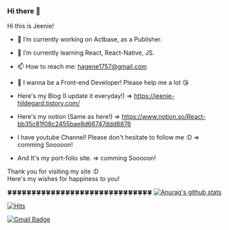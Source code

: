 ### Hi there 👋

<!--
**hagene1757/hagene1757** is a ✨ _special_ ✨ repository because its `README.md` (this file) appears on your GitHub profile.

Here are some ideas to get you started:

- 🔭 I’m currently working on ...
- 🌱 I’m currently learning ...
- 👯 I’m looking to collaborate on ...
- 🤔 I’m looking for help with ...
- 💬 Ask me about ...
- 📫 How to reach me: ...
- 😄 Pronouns: ...
- ⚡ Fun fact: ...
-->


Hi this is Jeenie!

- 🔭 I’m currently working on Actbase, as a Publisher.
- 🌱 I’m currently learning React, React-Native, JS.
- 📫 How to reach me: hagene1757@gmail.com
- 🌟 I wanna be a Front-end Developer! Please help me a lot 😘

- Here's my Blog (I update it everyday!) => https://jeenie-hildegard.tistory.com/
- Here's my notion (Same as here!) => https://www.notion.so/React-bb35c81f08c2455bae8d66747ddd8876
- I have youtube Channel! Please don't hesitate to follow me :D => comming Sooooon!
- And It's my port-folio site. => comming Sooooon!

Thank you for visiting my site :D<br/>
Here's my wishes for happiness to you!

🍀🍀🍀🍀🍀🍀🍀🍀🍀🍀🍀🍀🍀🍀🍀🍀🍀🍀🍀🍀🍀🍀🍀🍀🍀🍀🍀🍀🍀🍀 
  [![Anurag's github stats](https://github-readme-stats.vercel.app/api?username=hagene1757)](https://github.com/anuraghazra/github-readme-stats)

[![Hits](https://hits.seeyoufarm.com/api/count/incr/badge.svg?url=https%3A%2F%2Fgithub.com%2Fhagene1757%2Fhit-counter&count_bg=%233498DB&title_bg=%23555555&icon=&icon_color=%23E7E7E7&title=hits&edge_flat=false)](https://hits.seeyoufarm.com)
<!--
  [![Tech Blog Badge](http://img.shields.io/badge/-Tech%20blog-black?style=flat-square&logo=github&link=https://zzsza.github.io/)](https://zzsza.github.io/)
	
  [![Linkedin Badge](https://img.shields.io/badge/-LinkedIn-blue?style=flat-square&logo=Linkedin&logoColor=white&link=https://www.linkedin.com/in/seong-yun-byeon-8183a8113/)](https://www.linkedin.com/in/seong-yun-byeon-8183a8113/)
	
  [![Youtube Badge](https://img.shields.io/badge/Youtube-ff0000?style=flat-square&logo=youtube&link=https://www.youtube.com/c/kyleschool)](https://www.youtube.com/c/kyleschool)
	
  [![Facebook Badge](https://img.shields.io/badge/facebook-1877f2?style=flat-square&logo=facebook&logoColor=white&link=https://www.facebook.com/zzsza)](https://www.facebook.com/zzsza)
	-->
	
  [![Gmail Badge](https://img.shields.io/badge/Gmail-d14836?style=flat-square&logo=Gmail&logoColor=white&link=mailto:snugyun01@gmail.com)](mailto:snugyun01@gmail.com)
	
